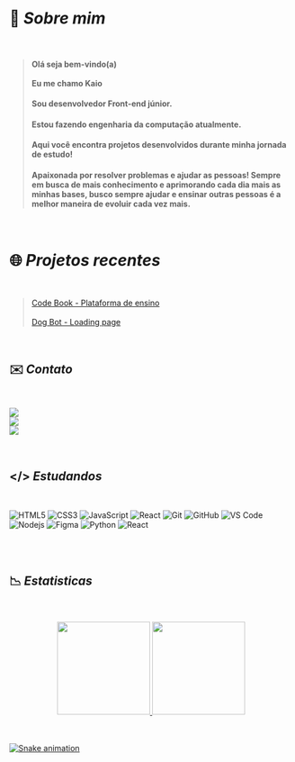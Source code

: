  # 📜 *Sobre mim*

<br>

> #### Olá seja bem-vindo(a) <br><br> Eu me chamo Kaio <br>
> #### Sou desenvolvedor Front-end júnior. <br>
> #### Estou fazendo engenharia da computação atualmente. <br>
> #### Aqui você encontra projetos desenvolvidos durante minha jornada de estudo! <br>
> #### Apaixonada por resolver problemas e ajudar as pessoas! Sempre em busca de mais conhecimento e aprimorando cada dia mais as minhas bases, busco sempre ajudar e ensinar outras pessoas é  a melhor maneira de evoluir cada vez mais.

<br>

# 🌐 *Projetos recentes*

<br>

> <a href=https://codebook.com.br/> Code Book - Plataforma de ensino</a> <br><br>
> <a href=https://codebook.com.br/Landing-page-Dog-Bot//> Dog Bot - Loading page </a>

<br>

## ✉️ *Contato*

<br>

<a href="https://www.instagram.com/kaio_vinicius15/" target="_blank"><img src="https://img.shields.io/badge/-Instagram-%23E4405F?style=for-the-badge&logo=instagram&logoColor=white" target="_blank"></a>
<br> 
<a href="https://www.linkedin.com/in/kaioviniciusdev" target="_blank"><img src="https://img.shields.io/badge/-LinkedIn-%230077B5?style=for-the-badge&logo=linkedin&logoColor=white" target="_blank"></a> 
<br>
<a href = "mailto:kaiov@mx2.unisc.br"><img src="https://img.shields.io/badge/-Gmail-%23333?style=for-the-badge&logo=gmail&logoColor=white" target="_blank"></a>

<br>

## </> *Estudandos*

<br>

![HTML5](https://img.shields.io/badge/HTML5-E34F26?style=for-the-badge&logo=html5&logoColor=white)
![CSS3](https://img.shields.io/badge/CSS3-1572B6?style=for-the-badge&logo=css3&logoColor=white)
![JavaScript](https://img.shields.io/badge/-JavaScript-black?style=for-the-badge&logo=javascript)
![React](https://img.shields.io/badge/React-20232A?style=for-the-badge&logo=react&logoColor=61DAFB)
![Git](https://img.shields.io/badge/-Git-black?style=for-the-badge&logo=git&link=https://github.com/hritik5102)
![GitHub](https://img.shields.io/badge/-GitHub-181717?style=for-the-badge&logo=github)
![VS Code](http://img.shields.io/badge/-VS%20Code-007ACC?style=for-the-badge&logo=visual-studio-code)
![Nodejs](https://img.shields.io/badge/-Nodejs-black?style=for-the-badge&logo=Node.js)
![Figma](https://img.shields.io/badge/Figma-F24E1E?style=for-the-badge&logo=figma&logoColor=white)
![Python](https://img.shields.io/badge/Python-14354C?style=for-the-badge&logo=python&logoColor=white)
![React](https://img.shields.io/badge/React-20232A?style=for-the-badge&logo=react&logoColor=61DAFB)

<br>
<br>

## 📉 *Estatisticas*

<br>
<br>

<div align="center" >
  <a href="https://github.com/kaiolabs">
  <img height="165em" src="https://github-readme-stats.vercel.app/api?username=kaiolabs&show_icons=true&theme=dark&include_all_commits=true&count_private=true"/>
  <img height="165em" src="https://github-readme-stats.vercel.app/api/top-langs/?username=kaiolabs&layout=compact&langs_count=7&theme=dark "/>
</div>
  
<br>
<br>
  
<div> 
  
  ![Snake animation](https://github.com/kaiolabs/kaiolabs/blob/output/github-contribution-grid-snake.svg)
  
</div>
